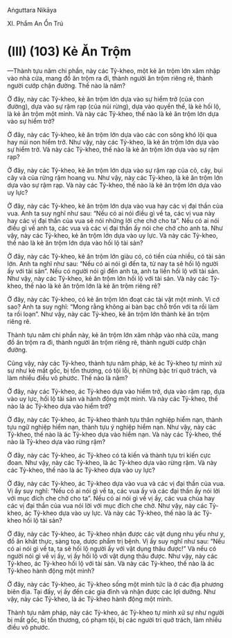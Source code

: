 Aṅguttara Nikāya

XI. Phẩm An Ổn Trú

# (III) (103) Kẻ Ăn Trộm

—Thành tựu năm chi phần, này các Tỷ-kheo, một kẻ ăn trộm lớn xâm nhập vào nhà cửa, mang đồ ăn trộm ra đi, thành người ăn trộm riêng rẽ, thành người cướp chận đường. Thế nào là năm?

Ở đây, này các Tỷ-kheo, kẻ ăn trộm lớn dựa vào sự hiểm trở (của con đường), dựa vào sự rậm rạp (của núi rừng), dựa vào quyền thế, là kẻ hối lộ, là kẻ ăn trộm một mình. Và này các Tỷ-kheo, thế nào là kẻ ăn trộm lớn dựa vào sự hiểm trở?

Ở đây, này các Tỷ-kheo, kẻ ăn trộm lớn dựa vào các con sông khó lội qua hay núi non hiểm trở. Như vậy, này các Tỷ-kheo, là kẻ ăn trộm lớn dựa vào sự hiểm trở. Và này các Tỷ-kheo, thế nào là kẻ ăn trộm lớn dựa vào sự rậm rạp?

Ở đây, này các Tỷ-kheo, kẻ ăn trộm lớn dựa vào sự rậm rạp của cỏ, cây, bụi cây và của rừng rậm hoang vu. Như vậy, này các Tỷ-kheo, là kẻ ăn trộm lớn dựa vào sự rậm rạp. Và này các Tỷ-kheo, thế nào là kẻ ăn trộm lớn dựa vào uy lực?

Ở đây, này các Tỷ-kheo, kẻ ăn trộm lớn dựa vào vua hay các vị đại thần của vua. Anh ta suy nghĩ như sau: “Nếu có ai nói điều gì về ta, các vị vua này hay các vị đại thần của vua sẽ nói những lời che chở cho ta”. Nếu có ai nói điều gì về anh ta, các vua và các vị đại thần ấy nói che chở cho anh ta. Như vậy, này các Tỷ-kheo, kẻ ăn trộm lớn dựa vào uy lực. Và này các Tỷ-kheo, thế nào là kẻ ăn trộm lớn dựa vào hối lộ tài sản?

Ở đây, này các Tỷ-kheo, kẻ ăn trộm lớn giàu có, có tiền của nhiều, có tài sản lớn. Anh ta nghĩ như sau: “Nếu có ai nói gì đến ta, từ nay ta sẽ hối lộ người ấy với tài sản”. Nếu có người nói gì đến anh ta, anh ta liền hối lộ với tài sản. Như vậy, này các Tỷ-kheo, kẻ ăn trộm lớn hối lộ với tài sản. Và này các Tỷ-kheo, thế nào là kẻ ăn trộm lớn là kẻ ăn trộm riêng rẽ?

Ở đây, này các Tỷ-kheo, có kẻ ăn trộm lớn đoạt các tài vật một mình. Vì cớ sao? Anh ta suy nghĩ: “Mong rằng không ai bàn bạc chỗ trốn với ta rồi làm ta rối loạn”. Như vậy, này các Tỷ-kheo, kẻ ăn trộm lớn thành kẻ ăn trộm riêng rẽ.

Thành tựu năm chi phần này, kẻ ăn trộm lớn xâm nhập vào nhà cửa, mang đồ ăn trộm ra đi, thành người ăn trộm riêng rẽ, thành người cướp chận đường.

Cũng vậy, này các Tỷ-kheo, thành tựu năm pháp, kẻ ác Tỷ-kheo tự mình xử sự như kẻ mất gốc, bị tổn thương, có tội lỗi, bị những bậc trí quở trách, và làm nhiều điều vô phước. Thế nào là năm?

Ở đây, này các Tỷ-kheo, ác Tỷ-kheo dựa vào hiểm trở, dựa vào rậm rạp, dựa vào uy lực, hối lộ tài sản và hành động một mình. Và này các Tỷ-kheo, thế nào là ác Tỷ-kheo dựa vào hiểm trở?

Ở đây, này các Tỷ-kheo, ác Tỷ-kheo thành tựu thân nghiệp hiểm nạn, thành tựu ngữ nghiệp hiểm nạn, thành tựu ý nghiệp hiểm nạn. Như vậy, này các Tỷ-kheo, thế nào là ác Tỷ-kheo dựa vào hiểm nạn. Và này các Tỷ-kheo, thế nào là Tỷ-kheo dựa vào rừng rậm?

Ở đây, này các Tỷ-kheo, ác Tỷ-kheo có tà kiến và thành tựu tri kiến cực đoan. Như vậy, này các Tỷ-kheo, là ác Tỷ-kheo dựa vào rừng rậm. Và này các Tỷ-kheo, thế nào là ác Tỷ-kheo dựa vào uy lực?

Ở đây, này các Tỷ-kheo, ác Tỷ-kheo dựa vào vua và các vị đại thần của vua. Vị ấy suy nghĩ: “Nếu có ai nói gì về ta, các vua ấy và các đại thần ấy nói lời với mục đích che chở cho ta”. Nếu có ai nói gì về vị ấy, các vua chúa hay các vị đại thần của vua nói lời với mục đích che chở. Như vậy, này các Tỷ-kheo, ác Tỷ-kheo dựa vào uy lực. Và này các Tỷ-kheo, thế nào là ác Tỷ-kheo hối lộ tài sản?

Ở đây, này các Tỷ-kheo, ác Tỷ-kheo nhận được các vật dụng nhu yếu như y, đồ ăn khất thực, sàng tọa, dược phẩm trị bệnh. Vị ấy suy nghĩ như sau: “Nếu có ai nói gì về ta, ta sẽ hối lộ người ấy với vật dụng thâu được!” Và nếu có người nói gì về vị ấy, vị ấy hối lộ với vật dụng thâu được. Như vậy, này các Tỷ-kheo, ác Tỷ-kheo hối lộ với tài sản. Và này các Tỷ-kheo, thế nào là ác Tỷ-kheo hành động một mình?

Ở đây, này các Tỷ-kheo, ác Tỷ-kheo sống một mình tức là ở các địa phương biên địa. Tại đấy, vị ấy đến các gia đình và nhận được các lợi dưỡng. Như vậy, này các Tỷ-kheo, là ác Tỷ-kheo hành động một mình.

Thành tựu năm pháp, này các Tỷ-kheo, ác Tỷ-kheo tự mình xử sự như người bị mất gốc, bị tổn thương, có phạm tội, bị các người trí quở trách, làm nhiều điều vô phước.

